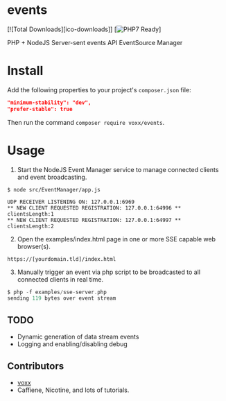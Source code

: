 # events

[![Total Downloads][ico-downloads]]
[![PHP7 Ready](https://img.shields.io/badge/PHP7-ready-green.svg)]

PHP + NodeJS Server-sent events API EventSource Manager

# Install
Add the following properties to your project's `composer.json` file:

```json
"minimum-stability": "dev",
"prefer-stable": true
```

Then run the command `composer require voxx/events`.

# Usage

1) Start the NodeJS Event Manager service to manage connected clients and event broadcasting.
```nodejs
$ node src/EventManager/app.js

UDP RECEIVER LISTENING ON: 127.0.0.1:6969
** NEW CLIENT REQUESTED REGISTRATION: 127.0.0.1:64996 **
clientsLength:1
** NEW CLIENT REQUESTED REGISTRATION: 127.0.0.1:64997 **
clientsLength:2
```

2) Open the examples/index.html page in one or more SSE capable web browser(s).
```
https://[yourdomain.tld]/index.html
```

3) Manually trigger an event via php script to be broadcasted to all connected clients in real time.
``` php
$ php -f examples/sse-server.php
sending 119 bytes over event stream
```

## TODO
  - Dynamic generation of data stream events
  - Logging and enabling/disabling debug

## Contributors
  - [voxx](https://github.com/voxx)
  - Caffiene, Nicotine, and lots of tutorials.
